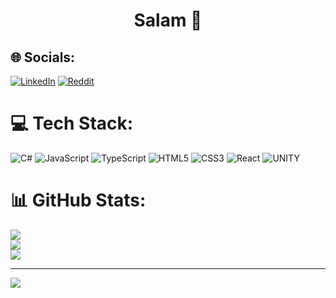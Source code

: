 <h1 align="center">Salam 👋</h1>

## 🌐 Socials:
[![LinkedIn](https://img.shields.io/badge/LinkedIn-%230077B5.svg?logo=linkedin&logoColor=white)](https://www.linkedin.com/in/volodymyr-voloshyn-a14b39264/) [![Reddit](https://img.shields.io/badge/Reddit-%23FF4500.svg?logo=Reddit&logoColor=white)](https://reddit.com/user/SnrFlaks) 

# 💻 Tech Stack:
![C#](https://img.shields.io/badge/c%23-%23239120.svg?style=for-the-badge&logo=c-sharp&logoColor=white) ![JavaScript](https://img.shields.io/badge/javascript-%23323330.svg?style=for-the-badge&logo=javascript&logoColor=%23F7DF1E)  ![TypeScript](https://img.shields.io/badge/typescript-%23007ACC.svg?style=for-the-badge&logo=typescript&logoColor=white) ![HTML5](https://img.shields.io/badge/html5-%23E34F26.svg?style=for-the-badge&logo=html5&logoColor=white) ![CSS3](https://img.shields.io/badge/css3-%231572B6.svg?style=for-the-badge&logo=css3&logoColor=white) ![React](https://img.shields.io/badge/react-%2320232a.svg?style=for-the-badge&logo=react&logoColor=%2361DAFB) ![UNITY](https://img.shields.io/badge/Unity-%2320232a.svg?style=for-the-badge&logo=unity&logoColor=white)
# 📊 GitHub Stats:
![](https://github-readme-stats.vercel.app/api?username=snrflaks&theme=dark&hide_border=false&include_all_commits=true&count_private=true)<br/>
![](https://github-readme-streak-stats.herokuapp.com/?user=snrflaks&theme=dark&hide_border=false)<br/>
![](https://github-readme-stats.vercel.app/api/top-langs/?username=snrflaks&theme=dark&hide_border=false&include_all_commits=true&count_private=true&layout=compact)

---
[![](https://visitcount.itsvg.in/api?id=snrflaks&icon=0&color=3)](https://visitcount.itsvg.in)

<!-- Proudly created with GPRM ( https://gprm.itsvg.in ) -->
